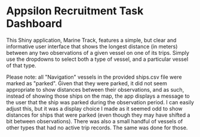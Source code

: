 # Appsilon Recruitment Task Dashboard


This Shiny application, Marine Track, features a simple, but clear and informative user interface that shows the longest distance (in meters) between any two observations of a given vessel on one of its trips. Simply use the dropdowns to select both a type of vessel, and a particular vessel of that type. 

Please note: all "Navigation" vessels in the provided ships.csv file were marked as "parked". Given that they were parked, it did not seem appropriate to show distances between their observations, and as such, instead of showing those ships on the map, the app displays a message to the user that the ship was parked during the observation period. I can easily adjust this, but it was a display choice I made as it seemed odd to show distances for ships that were parked (even though they may have shifted a bit between observations). There was also a small handful of vessels of other types that had no active trip records. The same was done for those.

